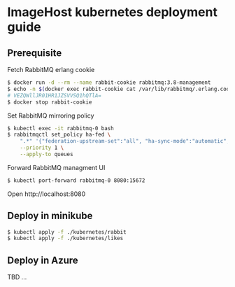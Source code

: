 # ImageHost kubernetes deployment guide



## Prerequisite
Fetch RabbitMQ erlang cookie
```bash
$ docker run -d --rm --name rabbit-cookie rabbitmq:3.8-management
$ echo -n $(docker exec rabbit-cookie cat /var/lib/rabbitmq/.erlang.cookie) | base64
# VEZQWllJR01HR1JZSVVSQ1hQTlA=
$ docker stop rabbit-cookie
```

Set RabbitMQ mirroring policy
```bash
$ kubectl exec -it rabbitmq-0 bash
$ rabbitmqctl set_policy ha-fed \
    ".*" '{"federation-upstream-set":"all", "ha-sync-mode":"automatic", "ha-mode":"nodes", "ha-params":["rabbit@rabbitmq-0.rabbitmq.default.svc.cluster.local","rabbit@rabbitmq-1.rabbitmq.default.svc.cluster.local","rabbit@rabbitmq-2.rabbitmq.default.svc.cluster.local"]}' \
    --priority 1 \
    --apply-to queues
```

Forward RabbitMQ managment UI
```bash
$ kubectl port-forward rabbitmq-0 8080:15672
```
Open http://localhost:8080

## Deploy in minikube

```bash
$ kubectl apply -f ./kubernetes/rabbit
$ kubectl apply -f ./kubernetes/likes
```


## Deploy in Azure
TBD ...